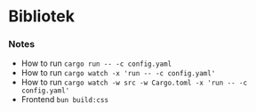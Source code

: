 # Bibliotek

### Notes

- How to run `cargo run -- -c config.yaml`
- How to run `cargo watch -x 'run -- -c config.yaml'`
- How to run `cargo watch -w src -w Cargo.toml -x 'run -- -c config.yaml'`
- Frontend `bun build:css`
